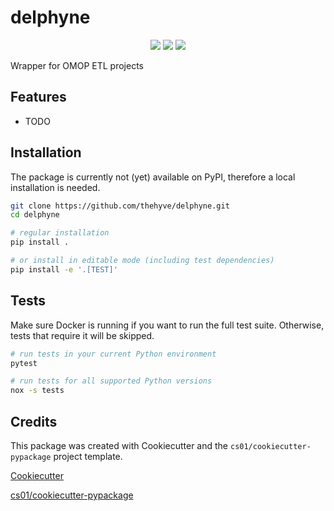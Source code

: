 # delphyne
<p align="center">
  <a href="https://github.com/thehyve/delphyne/actions">
  <img src="https://github.com/thehyve/delphyne/workflows/build/badge.svg" /></a>
  <a href="https://pypi.python.org/pypi/delphyne">
  <img src="https://img.shields.io/pypi/v/delphyne.svg" /></a>
  <a href="https://codecov.io/gh/thehyve/delphyne">
  <img src="https://codecov.io/gh/thehyve/delphyne/branch/master/graph/badge.svg?token=48Z1TCIU8R"/></a>
</p>
Wrapper for OMOP ETL projects

## Features
-   TODO


## Installation
The package is currently not (yet) available on PyPI, therefore a local installation is needed.

```sh
git clone https://github.com/thehyve/delphyne.git
cd delphyne

# regular installation
pip install .

# or install in editable mode (including test dependencies)
pip install -e '.[TEST]'
```

## Tests
Make sure Docker is running if you want to run the full test suite.
Otherwise, tests that require it will be skipped.

```sh
# run tests in your current Python environment
pytest

# run tests for all supported Python versions
nox -s tests
```

## Credits
This package was created with Cookiecutter and the `cs01/cookiecutter-pypackage` project template.

[Cookiecutter](https://github.com/audreyr/cookiecutter)

[cs01/cookiecutter-pypackage](https://github.com/cs01/cookiecutter-pypackage)
